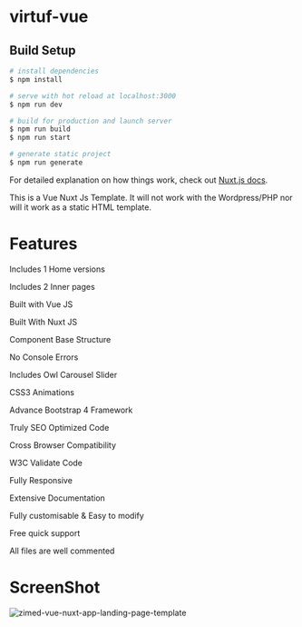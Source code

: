 # virtuf-vue

## Build Setup

```bash
# install dependencies
$ npm install

# serve with hot reload at localhost:3000
$ npm run dev

# build for production and launch server
$ npm run build
$ npm run start

# generate static project
$ npm run generate
```

For detailed explanation on how things work, check out [Nuxt.js docs](https://nuxtjs.org).

This is a Vue Nuxt Js Template. It will not work with the Wordpress/PHP nor will it work as a static HTML template.

# Features

Includes 1 Home versions

Includes 2 Inner pages

Built with Vue JS

Built With Nuxt JS

Component Base Structure

No Console Errors

Includes Owl Carousel Slider

CSS3 Animations

Advance Bootstrap 4 Framework

Truly SEO Optimized Code

Cross Browser Compatibility

W3C Validate Code

Fully Responsive

Extensive Documentation

Fully customisable & Easy to modify

Free quick support

All files are well commented

# ScreenShot

![zimed-vue-nuxt-app-landing-page-template](https://user-images.githubusercontent.com/89033750/162662432-765e889b-6b2a-4406-af0f-1c267f1f0885.png)
